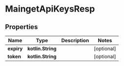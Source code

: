 
# MaingetApiKeysResp

## Properties
Name | Type | Description | Notes
------------ | ------------- | ------------- | -------------
**expiry** | **kotlin.String** |  |  [optional]
**token** | **kotlin.String** |  |  [optional]



